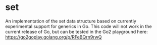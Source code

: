 # set

An implementation of the set data structure based on currently experimental support for generics in Go. This code will not work in the current release of Go, but can be tested in the Go2 playground here: https://go2goplay.golang.org/p/RFeBQrn9rwQ
